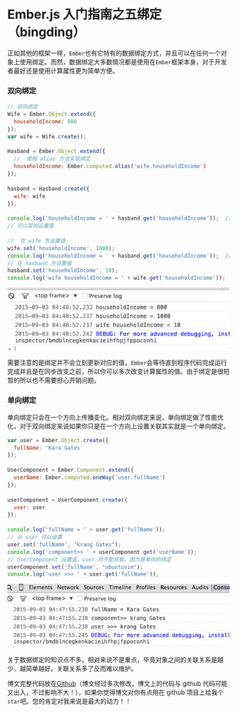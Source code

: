 # Ember.js 入门指南之五绑定（bingding）

正如其他的框架一样，`Ember`也有它特有的数据绑定方式，并且可以在任何一个对象上使用绑定。而然，数据绑定大多数情况都是使用在`Ember`框架本身，对于开发者最好还是使用计算属性更为简单方便。

### 双向绑定

```js
// 双向绑定
Wife = Ember.Object.extend({  
  householdIncome: 800
});
var wife = Wife.create();

Hasband = Ember.Object.extend({  
  //  使用 alias 方法实现绑定
  householdIncome: Ember.computed.alias('wife.householdIncome')
});

hasband = Hasband.create({  
  wife: wife
});

console.log('householdIncome = ' + hasband.get('householdIncome'));  //  output > 800  
// 可以双向设置值

//  在 wife 方设置值
wife.set('householdIncome', 1000);  
console.log('householdIncome = ' + hasband.get('householdIncome'));  // output > 1000  
// 在 hasband 方设置值
hasband.set('householdIncome', 10);  
console.log('wife householdIncome = ' + wife.get('householdIncome')); 
```

![run result](img/142caed7d5803f63d752f8388f3a9e34.jpg)

需要注意的是绑定并不会立刻更新对应的值，`Ember`会等待直到程序代码完成运行完成并且是在同步改变之前，所以你可以多次改变计算属性的值。由于绑定是很短暂的所以也不需要担心开销问题。

### 单向绑定

单向绑定只会在一个方向上传播变化。相对双向绑定来说，单向绑定做了性能优化，对于双向绑定来说如果你只是在一个方向上设置关联其实就是一个单向绑定。

```js
var user = Ember.Object.create({  
  fullName: 'Kara Gates'
});

UserComponent = Ember.Component.extend({  
  userName: Ember.computed.oneWay('user.fullName')
});

userComponent = UserComponent.create({  
  user: user
});

console.log('fullName = ' + user.get('fullName'));  
// 从 user 可以设置
user.set('fullName', "krang Gates");  
console.log('component>> ' + userComponent.get('userName'));  
// UserComponent 设置值，user 并不能获取，因为是单向的绑定
userComponent.set('fullName', "ubuntuvim");  
console.log('user >>> ' + user.get('fullName')); 
```

![run result](img/76f1e768dcff5c09effcb4d8c9a7966c.jpg)

关于数据绑定的知识点不多，相对来说不是重点，毕竟对象之间的关联关系是越少、越简单越好。关联关系多了反而难以维护。

博文完整代码放在[Github](https://github.com/ubuntuvim/my_emberjs_code)（博文经过多次修改，博文上的代码与 github 代码可能又出入，不过影响不大！），如果你觉得博文对你有点用在 github 项目上给我个`star`吧。您的肯定对我来说是最大的动力！！